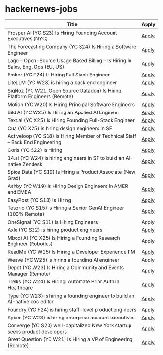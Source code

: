 # hackernews-jobs

<!-- table start -->

| Title | Apply |
|-------|-----|
| Prosper AI (YC S23) Is Hiring Founding Account Executives (NYC) | [Apply](https://jobs.ashbyhq.com/prosper-ai/29684590-4cec-4af2-bb69-eb5c6d595fb8) |
| The Forecasting Company (YC S24) Is Hiring a Software Engineer | [Apply](https://www.ycombinator.com/companies/the-forecasting-company/jobs/9kIwGyz-founding-software-engineer) |
| Lago – Open-Source Usage Based Billing – Is Hiring in Sales, Eng, Ops (EU, US) | [Apply](https://www.ycombinator.com/companies/lago/jobs) |
| Ember (YC F24) Is Hiring Full Stack Engineer | [Apply](https://www.ycombinator.com/companies/ember/jobs/OTB0qby-full-stack-engineering-intern-summer-2026) |
| LiteLLM (YC W23) is hiring a back end engineer | [Apply](https://www.ycombinator.com/companies/litellm/jobs/6uvoBp3-founding-backend-engineer) |
| SigNoz (YC W21, Open Source Datadog) Is Hiring Platform Engineers (Remote) | [Apply](https://jobs.ashbyhq.com/SigNoz/01ebd081-db0c-4eec-8a8b-e346bc3f14a7) |
| Motion (YC W20) Is Hiring Principal Software Engineers | [Apply](https://jobs.ashbyhq.com/motion/7355e80d-dab2-4ba1-89cc-a0197e08a83c?utm_source=hn) |
| Bild AI (YC W25) Is Hiring an Applied AI Engineer | [Apply](https://www.workatastartup.com/jobs/75647) |
| Text.ai (YC X25) Is Hiring Founding Full-Stack Engineer | [Apply](https://www.ycombinator.com/companies/text-ai/jobs/OJBr0v2-founding-full-stack-engineer) |
| Cua (YC X25) is hiring design engineers in SF | [Apply](https://www.ycombinator.com/companies/cua/jobs/a6UbTvG-founding-engineer-ux-design) |
| Activeloop (YC S18) Is Hiring Member of Technical Staff – Back End Engineering | [Apply](https://careers.activeloop.ai/) |
| Coris (YC S22) Is Hiring | [Apply](https://www.ycombinator.com/companies/coris/jobs/rqO40yy-ai-engineer) |
| 14.ai (YC W24) is hiring engineers in SF to build an AI-native Zendesk | [Apply](https://14.ai/careers) |
| Spice Data (YC S19) Is Hiring a Product Associate (New Grad) | [Apply](https://www.ycombinator.com/companies/spice-data/jobs/RJz1peY-product-associate-new-grad) |
| Ashby (YC W19) Is Hiring Design Engineers in AMER and EMEA | [Apply](https://www.ashbyhq.com/careers?utm_source=hn&ashby_jid=579e9d03-0724-482b-a42a-8e5e80d73405) |
| EasyPost (YC S13) Is Hiring | [Apply](https://www.easypost.com/careers) |
| Tesorio (YC S15) Is Hiring a Senior GenAI Engineer (100% Remote) | [Apply](https://www.tesorio.com/careers#job-openings) |
| OneSignal (YC S11) Is Hiring Engineers | [Apply](https://onesignal.com/careers) |
| Axle (YC S22) is hiring product engineers | [Apply](https://www.ycombinator.com/companies/axle/jobs/8wAy0QH-product-engineer) |
| Mbodi AI (YC X25) Is Hiring a Founding Research Engineer (Robotics) | [Apply](https://www.ycombinator.com/companies/mbodi-ai/jobs/ftTsxcl-founding-research-engineer) |
| ReadMe (YC W15) Is Hiring a Developer Experience PM | [Apply](https://readme.com/careers#product-manager-developer-experience) |
| Weave (YC W25) is hiring a founding AI engineer | [Apply](https://www.ycombinator.com/companies/weave-3/jobs/SqFnIFE-founding-ai-engineer) |
| Depot (YC W23) Is Hiring a Community and Events Manager (Remote) | [Apply](https://www.ycombinator.com/companies/depot/jobs/K1IFotJ-community-events-manager) |
| Trellis (YC W24) Is Hiring: Automate Prior Auth in Healthcare | [Apply](https://www.ycombinator.com/companies/trellis/jobs/Cv3ZwXh-forward-deployed-engineers-all-levels-august-2025) |
| Type (YC W23) is hiring a founding engineer to build an AI-native doc editor | [Apply](https://www.ycombinator.com/companies/type/jobs/1idOunL-founding-product-engineer) |
| Foundry (YC F24) is hiring staff-level product engineers | [Apply](https://www.ycombinator.com/companies/foundry/jobs/jwdYx6v-founding-product-engineer) |
| Kyber (YC W23) is hiring enterprise account executives | [Apply](https://www.ycombinator.com/companies/kyber/jobs/6RvaAVR-enterprise-account-executive-ae) |
| Converge (YC S23) well-capitalized New York startup seeks product developers | [Apply](https://www.runconverge.com/careers) |
| Great Question (YC W21) Is Hiring a VP of Engineering (Remote) | [Apply](https://www.ycombinator.com/companies/great-question/jobs/ONBQUqe-vp-of-engineering) |

<!-- table end -->
